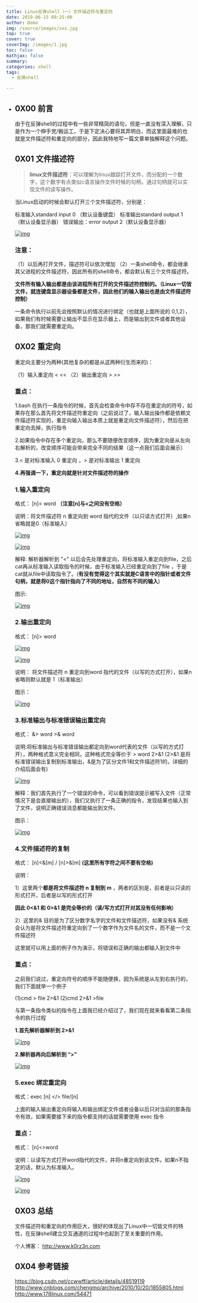 ```yaml
---
title: Linux反弹shell（一）文件描述符与重定向
date: 2019-06-15 09:25:00
author: Demo
img: /source/images/xxx.jpg
top: true
cover: true
coverImg: /images/1.jpg
toc: false
mathjax: false
summary: 
categories: shell
tags:
  - 反弹shell

---
```


- ## **0X00 前言**

  由于在反弹shell的过程中有一些非常精简的语句，但是一直没有深入理解，只是作为一个伸手党/搬运工，于是下定决心要将其弄明白，而这里面最难的也就是文件描述符和重定向的部分，因此我特地写一篇文章单独解释这个问题。

  ## **0X01 文件描述符**

  > **linux文件描述符**：可以理解为linux跟踪打开文件，而分配的一个数字，这个数字有点类似c语言操作文件时候的句柄，通过句柄就可以实现文件的读写操作。

  当Linux启动的时候会默认打开三个文件描述符，分别是：

  标准输入standard input 0 （默认设备键盘）
   标准输出standard output 1（默认设备显示器）
   错误输出：error output 2（默认设备显示器）

  [![img](https://xzfile.aliyuncs.com/media/upload/picture/20180810173621-d73c1264-9c80-1.png)](https://xzfile.aliyuncs.com/media/upload/picture/20180810173621-d73c1264-9c80-1.png)

  ### **注意：**

  （1）以后再打开文件，描述符可以依次增加
   （2）一条shell命令，都会继承其父进程的文件描述符，因此所有的shell命令，都会默认有三个文件描述符。

  **文件所有输入输出都是由该进程所有打开的文件描述符控制的。（Linux一切皆文件，就连键盘显示器设备都是文件，因此他们的输入输出也是由文件描述符控制）**

  一条命令执行以前先会按照默认的情况进行绑定（也就是上面所说的 0,1,2），如果我们有时候需要让输出不显示在显示器上，而是输出到文件或者其他设备，那我们就需要重定向。

  ## **0X02 重定向**

  重定向主要分为两种(其他复杂的都是从这两种衍生而来的)：

  （1）输入重定向 < <<
   （2）输出重定向 > >>

  ### **重点：**

  1.bash 在执行一条指令的时候，首先会检查命令中存不存在重定向的符号，如果存在那么首先将文件描述符重定向（之前说过了，输入输出操作都是依赖文件描述符实现的，重定向输入输出本质上就是重定向文件描述符），然后在把重定向去掉，执行指令

  2.如果指令中存在多个重定向，那么不要随便改变顺序，因为重定向是从左向右解析的，改变顺序可能会带来完全不同的结果（这一点我们后面会展示）

  3.< 是对标准输入 0 重定向 ，> 是对标准输出 1 重定向

  **4.再强调一下，重定向就是针对文件描述符的操作**

  ### **1.输入重定向**

  格式：  [n]< word **（注意[n]与<之间没有空格）**

  说明：将文件描述符 n 重定向到 word 指代的文件（以只读方式打开）,如果n省略就是0（标准输入）

  [![img](https://xzfile.aliyuncs.com/media/upload/picture/20180810173621-d749a4e2-9c80-1.png)](https://xzfile.aliyuncs.com/media/upload/picture/20180810173621-d749a4e2-9c80-1.png)

  [![img](https://xzfile.aliyuncs.com/media/upload/picture/20180810173621-d7566fc4-9c80-1.png)](https://xzfile.aliyuncs.com/media/upload/picture/20180810173621-d7566fc4-9c80-1.png)

  解释: 解析器解析到 "<" 以后会先处理重定向，将标准输入重定向到file，之后cat再从标准输入读取指令的时候，由于标准输入已经重定向到了file ，于是cat就从file中读取指令了。(**有没有觉得这个其实就是C语言中的指针或者文件句柄，就是将0这个指针指向了不同的地址，自然有不同的输入**)

  图示:

  [![img](https://xzfile.aliyuncs.com/media/upload/picture/20180810173621-d763ff72-9c80-1.png)](https://xzfile.aliyuncs.com/media/upload/picture/20180810173621-d763ff72-9c80-1.png)

  ### **2.输出重定向**

  格式：   [n]> word

  [![img](https://xzfile.aliyuncs.com/media/upload/picture/20180810173621-d774b3bc-9c80-1.png)](https://xzfile.aliyuncs.com/media/upload/picture/20180810173621-d774b3bc-9c80-1.png)

  [![img](https://xzfile.aliyuncs.com/media/upload/picture/20180810173622-d77f7b1c-9c80-1.png)](https://xzfile.aliyuncs.com/media/upload/picture/20180810173622-d77f7b1c-9c80-1.png)

  说明： 将文件描述符 n 重定向到word 指代的文件（以写的方式打开），如果n 省略则默认就是 1（标准输出）

  图示：

  [![img](https://xzfile.aliyuncs.com/media/upload/picture/20180810173622-d79014c2-9c80-1.png)](https://xzfile.aliyuncs.com/media/upload/picture/20180810173622-d79014c2-9c80-1.png)

  ### **3.标准输出与标准错误输出重定向**

  格式： &> word     >& word

  说明:将标准输出与标准错误输出都定向到word代表的文件（以写的方式打开），两种格式意义完全相同，这种格式完全等价于 > word  2>&1 (2>&1  是将标准错误输出复制到标准输出，&是为了区分文件1和文件描述符1的，详细的介绍后面会有)

  [![img](https://xzfile.aliyuncs.com/media/upload/picture/20180810173622-d79df60a-9c80-1.png)](https://xzfile.aliyuncs.com/media/upload/picture/20180810173622-d79df60a-9c80-1.png)

  解释：我们首先执行了一个错误的命令，可以看到错误提示被写入文件（正常情况下是会直接输出的），我们又执行了一条正确的指令，发现结果也输入到了文件，说明正确错误消息都能输出到文件。

  图示：

  [![img](https://xzfile.aliyuncs.com/media/upload/picture/20180810173622-d7abf9e4-9c80-1.png)](https://xzfile.aliyuncs.com/media/upload/picture/20180810173622-d7abf9e4-9c80-1.png)

  ### **4.文件描述符的复制**

  格式： [n]<&[m] / [n]>&[m] **(这里所有字符之间不要有空格)**

  说明：

  1）这里两个**都是将文件描述符 n 复制到 m** ，两者的区别是，前者是以只读的形式打开，后者是以写的形式打开

  **因此 0<&1 和 0>&1 是完全等价的（读/写方式打开对其没有任何影响）**

  2）这里的& 目的是为了区分数字名字的文件和文件描述符，如果没有& 系统会认为是将文件描述符重定向到了一个数字作为文件名的文件，而不是一个文件描述符

  这里就可以用上面的例子作为演示，将错误和正确的输出都输入到文件中

  ### **重点：**

  之前我们说过，重定向符号的顺序不能随便换，因为系统是从左到右执行的，我们下面就举一个例子

  (1)cmd > file 2>&1
   (2)cmd 2>&1 >file

  与第一条指令类似的指令在上面我已经介绍过了，我们现在就来看看第二条指令的执行过程

  **1.首先解析器解析到 2>&1**

  [![img](https://xzfile.aliyuncs.com/media/upload/picture/20180810173622-d7bcbb94-9c80-1.png)](https://xzfile.aliyuncs.com/media/upload/picture/20180810173622-d7bcbb94-9c80-1.png)

  **2.解析器再向后解析到 “>”**

  [![img](https://xzfile.aliyuncs.com/media/upload/picture/20180810173622-d7cdb7be-9c80-1.png)](https://xzfile.aliyuncs.com/media/upload/picture/20180810173622-d7cdb7be-9c80-1.png)

  ### **5.exec 绑定重定向**

  格式：exec [n] </> file/[n]

  上面的输入输出重定向将输入和输出绑定文件或者设备以后只对当前的那条指令有效，如果需要接下来的指令都支持的话就需要使用 exec 指令

  ### **重点：**

  格式： [n]<>word

  说明：以读写方式打开word指代的文件，并将n重定向到该文件。如果n不指定的话，默认为标准输入。

  [![img](https://xzfile.aliyuncs.com/media/upload/picture/20180810173622-d7da9894-9c80-1.png)](https://xzfile.aliyuncs.com/media/upload/picture/20180810173622-d7da9894-9c80-1.png)

  [![img](https://xzfile.aliyuncs.com/media/upload/picture/20180810173622-d7e99074-9c80-1.png)](https://xzfile.aliyuncs.com/media/upload/picture/20180810173622-d7e99074-9c80-1.png)

  ## **0X03 总结**

  文件描述符和重定向的作用巨大，很好的体现出了Linux中一切皆文件的特性，在反弹shell建立交互通道的过程中也起到了至关重要的作用。

  个人博客： <http://www.k0rz3n.com>

  ## **0X04 参考链接**

  <https://blog.csdn.net/ccwwff/article/details/48519119>
   <http://www.cnblogs.com/chengmo/archive/2010/10/20/1855805.html>
   <http://www.178linux.com/54471>